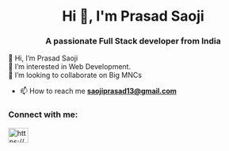 <h1 align="center">Hi 👋, I'm Prasad Saoji</h1>
<h3 align="center">A passionate Full Stack developer from India</h3>

<div>👋 Hi, I’m Prasad Saoji</div>
<div>👀 I’m interested in Web Development.</div>
<div>💞️ I’m looking to collaborate on Big MNCs</div>

- 📫 How to reach me **saojiprasad13@gmail.com**

<h3 align="left">Connect with me:</h3>
<p align="left">
<a href="https://linkedin.com/in/https://www.linkedin.com/in/prasad-saoji-4638a024a/" target="blank"><img align="center" src="https://raw.githubusercontent.com/rahuldkjain/github-profile-readme-generator/master/src/images/icons/Social/linked-in-alt.svg" alt="https://www.linkedin.com/in/prasad-saoji-4638a024a/" height="30" width="40" /></a>
</p>
